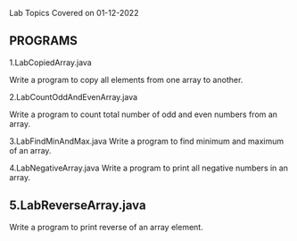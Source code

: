 Lab Topics Covered on 01-12-2022

PROGRAMS
---------
1.LabCopiedArray.java

Write a program to copy all elements from one array to another.

2.LabCountOddAndEvenArray.java

Write a program to count total number of odd and even numbers from an array.

3.LabFindMinAndMax.java
Write a program to find minimum and maximum of an array.

4.LabNegativeArray.java
Write a program to print all negative numbers in an array.

5.LabReverseArray.java
-----------------------
Write a program to print reverse of an array element.

